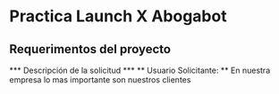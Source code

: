 # Practica Launch X Abogabot
## Requerimentos del proyecto ##
*** Descripción de la solicitud ***
** Usuario Solicitante: **
En nuestra empresa lo mas importante son nuestros clientes
